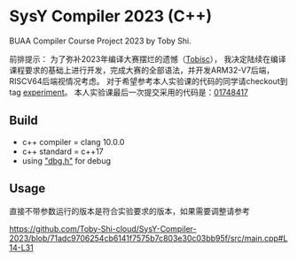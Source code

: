 # SysY Compiler 2023 (C++)

BUAA Compiler Course Project 2023 by Toby Shi.

前排提示：
为了弥补2023年编译大赛摆烂的遗憾（[Tobisc](https://github.com/Tobisc-V)），
我决定陆续在编译课程要求的基础上进行开发，完成大赛的全部语法，并开发ARM32-V7后端，RISCV64后端视情况考虑。
对于希望参考本人实验课的代码的同学请checkout到tag [experiment](https://github.com/Toby-Shi-cloud/SysY-Compiler-2023/releases/tag/experiment)。
本人实验课最后一次提交采用的代码是：[01748417](https://github.com/Toby-Shi-cloud/SysY-Compiler-2023/tree/01748417d1447f8c52164ffef58d5e196b40aa5c)

## Build

- c++ compiler = clang 10.0.0
- c++ standard = c++17
- using ["dbg.h"](https://github.com/sharkdp/dbg-macro) for debug

## Usage

直接不带参数运行的版本是符合实验要求的版本，如果需要调整请参考

https://github.com/Toby-Shi-cloud/SysY-Compiler-2023/blob/71adc9706254cb6141f7575b7c803e30c03bb95f/src/main.cpp#L14-L31
